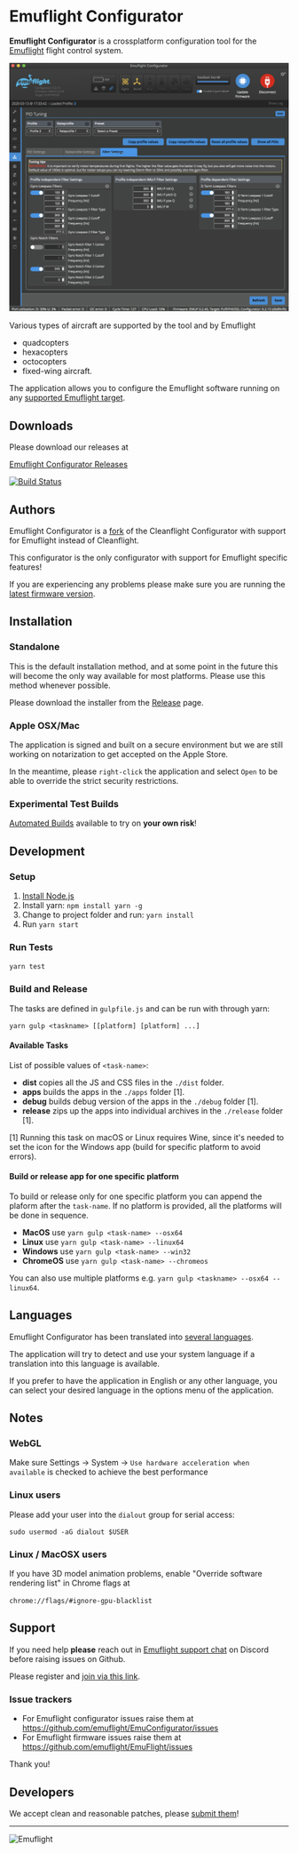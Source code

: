 # Emuflight Configurator

**Emuflight Configurator** is a crossplatform configuration tool for the [Emuflight](https://github.com/emuflight) flight control system.

![Emuflight](.github/screenshot.png)

Various types of aircraft are supported by the tool and by Emuflight

 * quadcopters
 * hexacopters
 * octocopters
 * fixed-wing aircraft.

The application allows you to configure the Emuflight software running on any [supported Emuflight target](https://github.com/emuflight/EmuFlight/tree/master/src/main/target).

## Downloads

Please download our releases at

[Emuflight Configurator Releases](https://github.com/emuflight/EmuConfigurator/releases)

[![Build Status](https://travis-ci.org/emuflight/EmuConfigurator.svg?branch=master)](https://travis-ci.org/emuflight/EmuConfigurator)

## Authors

Emuflight Configurator is a [fork](#credits) of the Cleanflight Configurator with support for Emuflight instead of Cleanflight.

This configurator is the only configurator with support for Emuflight specific features!

If you are experiencing any problems please make sure you are running the [latest firmware version](https://github.com/emuflight/EmuFlight/releases).

## Installation

### Standalone

This is the default installation method, and at some point in the future this will become the only way available for most platforms. Please use this method whenever possible.

Please download the installer from the [Release](https://github.com/emuflight/EmuConfigurator/releases) page.

### Apple OSX/Mac

The application is signed and built on a secure environment but we are still working on notarization to get accepted on the Apple Store.

In the meantime, please `right-click` the application and select `Open` to be able to override the strict security restrictions.

### Experimental Test Builds

[Automated Builds](https://dl.bintray.com/emuflight/dev_cfg/)  available to try on **your own risk**!

## Development

### Setup

 1. [Install Node.js](https://nodejs.org/en/download/package-manager/)
 2. Install yarn: `npm install yarn -g`
 3. Change to project folder and run: `yarn install`
 4. Run `yarn start`

### Run Tests

```shell
yarn test
```

### Build and Release

The tasks are defined in `gulpfile.js` and can be run with through yarn:

```shell
yarn gulp <taskname> [[platform] [platform] ...]
```

#### Available Tasks

List of possible values of `<task-name>`:

 * **dist** copies all the JS and CSS files in the `./dist` folder.
 * **apps** builds the apps in the `./apps` folder [1].
 * **debug** builds debug version of the apps in the `./debug` folder [1].
 * **release** zips up the apps into individual archives in the `./release` folder [1]. 

[1] Running this task on macOS or Linux requires Wine, since it's needed to set the icon for the Windows app (build for specific platform to avoid errors).

#### Build or release app for one specific platform

To build or release only for one specific platform you can append the plaform after the `task-name`.
If no platform is provided, all the platforms will be done in sequence.

 * **MacOS** use `yarn gulp <task-name> --osx64`
 * **Linux** use `yarn gulp <task-name> --linux64`
 * **Windows** use `yarn gulp <task-name> --win32`
 * **ChromeOS** use `yarn gulp <task-name> --chromeos`

You can also use multiple platforms e.g. `yarn gulp <taskname> --osx64 --linux64`.

## Languages

Emuflight Configurator has been translated into [several languages](https://github.com/emuflight/EmuConfigurator/tree/master/locales).

The application will try to detect and use your system language if a translation into this language is available.

If you prefer to have the application in English or any other language, you can select your desired language in the options menu of the application.

## Notes

### WebGL

Make sure Settings -> System -> `Use hardware acceleration when available` is checked to achieve the best performance

### Linux users

Please add your user into the `dialout` group for serial access:

```shell
sudo usermod -aG dialout $USER
```

### Linux / MacOSX users

If you have 3D model animation problems, enable "Override software rendering list" in Chrome flags at

`chrome://flags/#ignore-gpu-blacklist`

## Support

If you need help __please__ reach out in [Emuflight support chat](https://discordapp.com/channels/547211754845765635/596913667447062547) on Discord before raising issues on Github.

Please register and [join via this link](https://discord.gg/TM5hpcM).

### Issue trackers

 * For Emuflight configurator issues raise them at
   https://github.com/emuflight/EmuConfigurator/issues
 * For Emuflight firmware issues raise them at
   https://github.com/emuflight/EmuFlight/issues

Thank you!

## Developers

We accept clean and reasonable patches, please [submit them](https://github.com/emuflight/EmuConfigurator/pulls)!

---

![Emuflight](.github/EmuFlight.png)